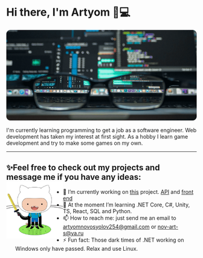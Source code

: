 # Hi there, I'm Artyom 👋💻

![](hat-image.png)

I'm currently learning programming to get a job as a software engineer. Web development has taken my interest 
at first sight. As a hobby I learn game development and try to make some games on my own. 

---

## ✨Feel free to check out my projects and message me if you have any ideas: <img align="left" width="150" height="150" src="adventure-cat.png">

- 🔭 I’m currently working on [this](https://devchallenges.io/challenges/rYyhwJAxMfES5jNQ9YsP) project. [API](https://github.com/potyoma/MyUnsplashWebApi) and [front end](https://github.com/potyoma/MyUnsplashClient)
- 🌱 At the moment I’m learning .NET Core, C#, Unity, TS, React, SQL and Python.
- 📫 How to reach me: just send me an email to artyomnovosyolov254@gmail.com or nov-art-s@ya.ru
- ⚡ Fun fact: Those dark times of .NET working on Windows only have passed. Relax and use Linux.

